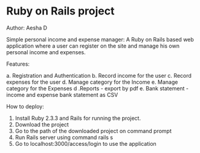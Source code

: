 # Ruby on Rails project
Author: Aesha D

Simple personal income and expense manager:
A Ruby on Rails based web application where a user can register on the site 
and manage his own personal income and expenses.

Features:

a. Registration and Authentication
b. Record income for the user
c. Record expenses for the user
d. Manage category for the Income
e. Manage category for the Expenses
d .Reports - export by pdf
e. Bank statement - income and expense bank statement as CSV

How to deploy:

1. Install Ruby 2.3.3 and Rails for running the project. 
2. Download the project
3. Go to the path of the downloaded project on command prompt
4. Run Rails server using command rails s
5. Go to localhost:3000/access/login to use the application
